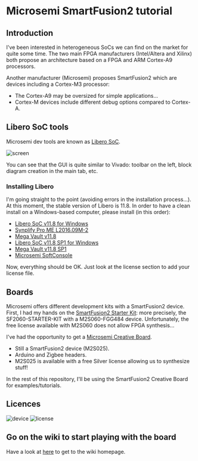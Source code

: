 # Microsemi SmartFusion2 tutorial
## Introduction
I've been interested in heterogeneous SoCs  we can find on the market for quite some time. The two main FPGA manufacturers (Intel/Altera and Xilinx) both propose an architecture based on a FPGA and ARM Cortex-A9 processors.

Another manufacturer (Microsemi) proposes SmartFusion2 which are devices including a Cortex-M3 processor:

* The Cortex-A9 may be oversized for simple applications...
* Cortex-M devices include different debug options compared to Cortex-A.

## Libero SoC tools
Microsemi dev tools are known as [Libero SoC](https://www.microsemi.com/products/fpga-soc/design-resources/design-software/libero-soc).

![screen](https://raw.githubusercontent.com/pcotret/smartfusion2-getting-started/master/img/img0.png)

You can see that the GUI is quite similar to Vivado: toolbar on the left, block diagram creation in the main tab, etc.

### Installing Libero
I'm going straight to the point (avoiding errors in the installation process...). At this moment, the stable version of Libero is 11.8. In order to have a clean install on a Windows-based computer, please install (in this order):

* [Libero SoC v11.8 for Windows](https://www.microsemi.com/document-portal/doc_download/136652-download-libero-soc-v11-8-for-windows)
* [Synplify Pro ME L2016.09M-2](https://soc.microsemi.com/portal/default.aspx?r=3&p=f=SynplifyPro_L2016_09M2_WIN)
* [Mega Vault v11.8](https://www.microsemi.com/document-portal/doc_download/136712-mega-vault-v11-8)
* [Libero SoC v11.8 SP1 for Windows](https://www.microsemi.com/document-portal/doc_download/137416-download-libero-soc-v11-8-sp1-for-windows)
* [Mega Vault v11.8 SP1](https://www.microsemi.com/document-portal/doc_download/137418-mega-vault-for-libero-soc-v11-8-sp1)
* [Microsemi SoftConsole](https://www.microsemi.com/products/fpga-soc/design-resources/design-software/softconsole#downloads)

Now, everything should be OK. Just look at the license section to add your license file.

## Boards
Microsemi offers different development kits with a SmartFusion2 device. First, I had my hands on the [SmartFusion2 Starter Kit](https://www.microsemi.com/products/fpga-soc/design-resources/dev-kits/smartfusion2/smartfusion2-starter-kit): more precisely, the SF2060-STARTER-KIT with a M2S060-FGG484 device. Unfortunately, the free license available with M2S060 does not allow FPGA synthesis...

I've had the opportunity to get a [Microsemi Creative Board](https://www.microsemi.com/products/fpga-soc/design-resources/dev-kits/smartfusion2/future-creative-board).

* Still a SmartFusion2 device (M2S025).
* Arduino and Zigbee headers.
* M2S025 is available with a free Silver license allowing us to synthesize stuff!

In the rest of this repository, I'll be using the SmartFusion2 Creative Board for examples/tutorials.

## Licences
![device](https://raw.githubusercontent.com/pcotret/smartfusion2-getting-started/master/img/img1.png)
![license](https://raw.githubusercontent.com/pcotret/smartfusion2-getting-started/master/img/img2.png)

## Go on the wiki to start playing with the board

Have a look at [here](https://github.com/pcotret/smartfusion2-getting-started/wiki) to get to the wiki homepage.
